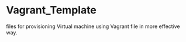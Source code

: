 # Vagrant_Template
files for provisioning Virtual machine using Vagrant file in more effective way.
